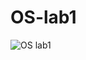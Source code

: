 # OS-lab1
![OS lab1 ](https://user-images.githubusercontent.com/93536984/139710939-ea51a4f9-50e1-4bff-8ced-f32ed404e1bd.png)

